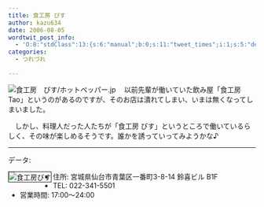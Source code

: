 ```yaml
---
title: 食工房 びす
author: kazu634
date: 2006-08-05
wordtwit_post_info:
  - 'O:8:"stdClass":13:{s:6:"manual";b:0;s:11:"tweet_times";i:1;s:5:"delay";i:0;s:7:"enabled";i:1;s:10:"separation";s:2:"60";s:7:"version";s:3:"3.7";s:14:"tweet_template";b:0;s:6:"status";i:2;s:6:"result";a:0:{}s:13:"tweet_counter";i:2;s:13:"tweet_log_ids";a:1:{i:0;i:2475;}s:9:"hash_tags";a:0:{}s:8:"accounts";a:1:{i:0;s:7:"kazu634";}}'
categories:
  - つれづれ

---
```

<div class="section">
<p>
<a href="http://www.hotpepper.jp/s/H000041150/top.html" onclick="__gaTracker('send', 'event', 'outbound-article', 'http://www.hotpepper.jp/s/H000041150/top.html', '');" target="_blank"><img alt="食工房　びす/ホットペッパー.jp" align="left" src="http://img.simpleapi.net/small/http://www.hotpepper.jp/s/H000041150/top.html" border="0" /></a>
</p></p> 
  
<p>
    　以前先輩が働いていた飲み屋「食工房 Tao」というのがあるのですが、そのお店は潰れてしまい、いまは無くなってしまいました。
</p></p> 
  
<p>
    　しかし、料理人だった人たちが「食工房 びす」というところで働いているらしく、その味が楽しめるそうです。誰かを誘っていってみようかな♪
</p>
  
<hr />
  
<p>
    データ:
</p>
  
<p>
<a href="http://chizumado.jp/view?position_id=375897" onclick="__gaTracker('send', 'event', 'outbound-article', 'http://chizumado.jp/view?position_id=375897', '');" target="_blank"><img alt="食工房びす" align="left" src="http://chizumado.jp/RasterMap?position_id=375897" border="1" /></a>
</p>
  
<ul>
<li>
      住所: 宮城県仙台市青葉区一番町3-8-14 鈴喜ビル B1F
</li>
<li>
      TEL: 022-341-5501
</li>
<li>
      営業時間: 17:00～24:00
</li>
</ul>
</div>
